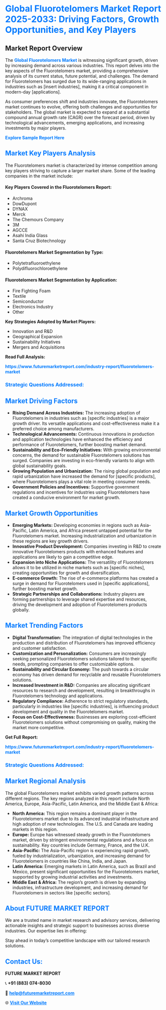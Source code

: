 <h1 style="color: #007BFF;">Global Fluorotelomers Market Report 2025-2033: Driving Factors, Growth Opportunities, and Key Players</h1>

<section id="overview">
<h2>Market Report Overview</h2>
<p>The <a href="https://www.futuremarketreport.com/industry-report/fluorotelomers-market" style="color: #007BFF; text-decoration: none;"><strong>Global Fluorotelomers Market</strong></a> is witnessing significant growth, driven by increasing demand across various industries. This report delves into the key aspects of the Fluorotelomers market, providing a comprehensive analysis of its current status, future potential, and challenges. The demand for Fluorotelomers has surged due to its wide-ranging applications in industries such as [insert industries], making it a critical component in modern-day [applications].</p>
<p>As consumer preferences shift and industries innovate, the Fluorotelomers market continues to evolve, offering both challenges and opportunities for stakeholders. The global market is expected to expand at a substantial compound annual growth rate (CAGR) over the forecast period, driven by technological advancements, emerging applications, and increasing investments by major players.</p>
</section>

<section id="overview">
<p><a href="https://www.futuremarketreport.com/request-sample/reportId=85140" style="color: #007BFF; text-decoration: none;"><strong>Explore Sample Report Here</strong></a></p>
</section>

<section id="key-players">
<h2 style="color: #007BFF;">Market Key Players Analysis</h2>
<p>The Fluorotelomers market is characterized by intense competition among key players striving to capture a larger market share. Some of the leading companies in the market include:</p>
<h4>Key Players Covered in the Fluorotelomers Report:</h4>
<ul><li>Archroma</li><li>DowDupont</li><li>DYNAX</li><li>Merck</li><li>The Chemours Company</li><li>3M</li><li>AGCCE</li><li>Asahi India Glass</li><li>Santa Cruz Biotechnology</li></ul>
<h4>Fluorotelomers Market Segmentation by Type:</h4>
<ul><li>Polytetrafluoroethylene</li><li>Polydifluorochloroethylene</li></ul>

<h4>Fluorotelomers Market Segmentation by Application:</h4>
<ul><li>Fire Fighting Foam</li><li>Textile</li><li>Semiconductor</li><li>Electronics Industry</li><li>Other</li></ul>
<p><strong>Key Strategies Adopted by Market Players:</strong></p>
<ul>
<li>Innovation and R&D</li>
<li>Geographical Expansion</li>
<li>Sustainability Initiatives</li>
<li>Mergers and Acquisitions</li>
</ul>
</section>

<section>
<p><strong>Read Full Analysis: </strong></p><a href="https://www.futuremarketreport.com/industry-report/fluorotelomers-market" style="color: #007BFF; text-decoration: none;"><strong>https://www.futuremarketreport.com/industry-report/fluorotelomers-market</strong></a>
<h3 style="color: #007BFF;">Strategic Questions Addressed:</h3>
</section>

<section id="driving-factors">
<h2 style="color: #007BFF;">Market Driving Factors</h2>
<ul>
<li><strong>Rising Demand Across Industries:</strong> The increasing adoption of Fluorotelomers in industries such as [specific industries] is a major growth driver. Its versatile applications and cost-effectiveness make it a preferred choice among manufacturers.</li>
<li><strong>Technological Advancements:</strong> Continuous innovations in production and application technologies have enhanced the efficiency and performance of Fluorotelomers, further boosting market demand.</li>
<li><strong>Sustainability and Eco-Friendly Initiatives:</strong> With growing environmental concerns, the demand for sustainable Fluorotelomers solutions has surged. Companies are investing in eco-friendly variants to align with global sustainability goals.</li>
<li><strong>Growing Population and Urbanization:</strong> The rising global population and rapid urbanization have increased the demand for [specific products], where Fluorotelomers plays a vital role in meeting consumer needs.</li>
<li><strong>Government Policies and Incentives:</strong> Supportive government regulations and incentives for industries using Fluorotelomers have created a conducive environment for market growth.</li>
</ul>
</section>

<section id="growth-opportunities">
<h2 style="color: #007BFF;">Market Growth Opportunities</h2>
<ul>
<li><strong>Emerging Markets:</strong> Developing economies in regions such as Asia-Pacific, Latin America, and Africa present untapped potential for the Fluorotelomers market. Increasing industrialization and urbanization in these regions are key growth drivers.</li>
<li><strong>Innovative Product Development:</strong> Companies investing in R&D to create innovative Fluorotelomers products with enhanced features and applications are likely to gain a competitive edge.</li>
<li><strong>Expansion into Niche Applications:</strong> The versatility of Fluorotelomers allows it to be utilized in niche markets such as [specific niches], creating opportunities for growth and diversification.</li>
<li><strong>E-commerce Growth:</strong> The rise of e-commerce platforms has created a surge in demand for Fluorotelomers used in [specific applications], further boosting market growth.</li>
<li><strong>Strategic Partnerships and Collaborations:</strong> Industry players are forming partnerships to leverage shared expertise and resources, driving the development and adoption of Fluorotelomers products globally.</li>
</ul>
</section>

<section id="trending-factors">
<h2 style="color: #007BFF;">Market Trending Factors</h2>
<ul>
<li><strong>Digital Transformation:</strong> The integration of digital technologies in the production and distribution of Fluorotelomers has improved efficiency and customer satisfaction.</li>
<li><strong>Customization and Personalization:</strong> Consumers are increasingly seeking personalized Fluorotelomers solutions tailored to their specific needs, prompting companies to offer customizable options.</li>
<li><strong>Sustainability and Circular Economy:</strong> The push towards a circular economy has driven demand for recyclable and reusable Fluorotelomers solutions.</li>
<li><strong>Increased Investment in R&D:</strong> Companies are allocating significant resources to research and development, resulting in breakthroughs in Fluorotelomers technology and applications.</li>
<li><strong>Regulatory Compliance:</strong> Adherence to strict regulatory standards, particularly in industries like [specific industries], is influencing product development and quality in the Fluorotelomers market.</li>
<li><strong>Focus on Cost-Effectiveness:</strong> Businesses are exploring cost-efficient Fluorotelomers solutions without compromising on quality, making the market more competitive.</li>
</ul>
</section>

<section>
<p><strong>Get Full Report: </strong></p><a href="https://www.futuremarketreport.com/industry-report/fluorotelomers-market" style="color: #007BFF; text-decoration: none;"><strong>https://www.futuremarketreport.com/industry-report/fluorotelomers-market</strong></a>
<h3 style="color: #007BFF;">Strategic Questions Addressed:</h3>
</section>


<section id="regional-analysis">
<h2 style="color: #007BFF;">Market Regional Analysis</h2>
<p>The global Fluorotelomers market exhibits varied growth patterns across different regions. The key regions analyzed in this report include North America, Europe, Asia-Pacific, Latin America, and the Middle East & Africa:</p>
<ul>
<li><strong>North America:</strong> This region remains a dominant player in the Fluorotelomers market due to its advanced industrial infrastructure and high adoption of new technologies. The U.S. and Canada are leading markets in this region.</li>
<li><strong>Europe:</strong> Europe has witnessed steady growth in the Fluorotelomers market, driven by stringent environmental regulations and a focus on sustainability. Key countries include Germany, France, and the U.K.</li>
<li><strong>Asia-Pacific:</strong> The Asia-Pacific region is experiencing rapid growth, fueled by industrialization, urbanization, and increasing demand for Fluorotelomers in countries like China, India, and Japan.</li>
<li><strong>Latin America:</strong> Emerging markets in Latin America, such as Brazil and Mexico, present significant opportunities for the Fluorotelomers market, supported by growing industrial activities and investments.</li>
<li><strong>Middle East & Africa:</strong> The region’s growth is driven by expanding industries, infrastructure development, and increasing demand for Fluorotelomers in sectors like [specific sectors].</li>
</ul>
</section>

<footer>
<h2 style="color: #007BFF;">About FUTURE MARKET REPORT</h2>
<p>We are a trusted name in market research and advisory services, delivering actionable insights and strategic support to businesses across diverse industries. Our expertise lies in offering:</p>

<p>Stay ahead in today’s competitive landscape with our tailored research solutions.</p>

<h2 style="color: #007BFF;">Contact Us:</h2>
<p><strong>FUTURE MARKET REPORT</strong></p>
<p>📞 <strong>+91 (883) 074-8030</strong></p>
<p>📧 <strong><a href="mailto:help@futuremarketreport.com" style="color: #007BFF;">help@futuremarketreport.com</a></strong></p>
<p>🌐 <strong><a href="https://www.futuremarketreport.com/" style="color: #007BFF;">Visit Our Website</a></strong></p>
</footer>